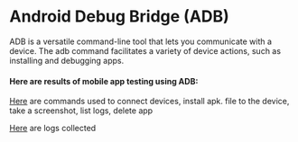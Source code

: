 # Android Debug Bridge (ADB)

ADB is a versatile command-line tool that lets you communicate with a device. The adb command facilitates a variety of device actions, such as installing and debugging apps.

#### Here are results of mobile app testing using ADB:

<a href="https://github.com/DariaMartinovskaya/ADB/blob/main/ADB_HW.md" target="_blank">Here</a> are commands used to connect devices, install apk. file to the device, take a screenshot, list logs, delete app 

<a href="https://github.com/DariaMartinovskaya/SQL/blob/main/SQL_TABLES_HW_DDL.sql" target="_blank">Here</a> are logs collected 
